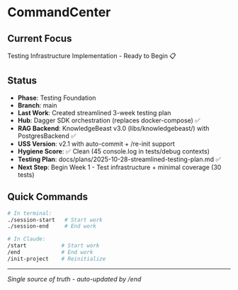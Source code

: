 # CommandCenter

## Current Focus
Testing Infrastructure Implementation - Ready to Begin 📋

## Status
- **Phase**: Testing Foundation
- **Branch**: main
- **Last Work**: Created streamlined 3-week testing plan
- **Hub**: Dagger SDK orchestration (replaces docker-compose) ✅
- **RAG Backend**: KnowledgeBeast v3.0 (libs/knowledgebeast/) with PostgresBackend ✅
- **USS Version**: v2.1 with auto-commit + /re-init support
- **Hygiene Score**: ✅ Clean (45 console.log in tests/debug contexts)
- **Testing Plan**: docs/plans/2025-10-28-streamlined-testing-plan.md ✅
- **Next Step**: Begin Week 1 - Test infrastructure + minimal coverage (30 tests)

## Quick Commands
```bash
# In terminal:
./session-start   # Start work
./session-end     # End work

# In Claude:
/start           # Start work
/end             # End work
/init-project    # Reinitialize
```

---
*Single source of truth - auto-updated by /end*
